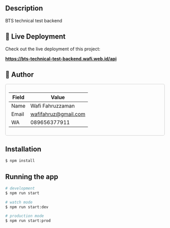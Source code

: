 ## Description

BTS technical test backend

## 🚀 Live Deployment

Check out the live deployment of this project:

<a href="https://bts-technical-test-backend.wafi.web.id/api" target="_blank"><strong>https://bts-technical-test-backend.wafi.web.id/api</strong></a>

## 📝 Author

<div style="border: 1px solid #ccc; padding: 10px; border-radius: 5px;">

| Field | Value                |
| ----- | -------------------- |
| Name  | Wafi Fahruzzaman     |
| Email | wafifahruz@gmail.com |
| WA    | 089656377911         |

</div>

## Installation

```bash
$ npm install
```

## Running the app

```bash
# development
$ npm run start

# watch mode
$ npm run start:dev

# production mode
$ npm run start:prod
```
